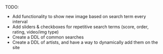 TODO:

- Add functionality to show new image based on search term every interval
- Add sliders & checkboxes for repetitive search terms (score, order, rating, video/img type)
- Create a DDL of common searches
- Create a DDL of artists, and have a way to dynamically add them on the site